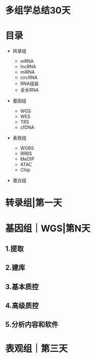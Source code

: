 # 多组学总结30天

# 目录
+ 转录组
  + mRNA
  + lncRNA
  + miRNA
  + circRNA
  + RNA组装
  + 全长RNA

+ 基因组
  + WGS
  + WES
  + TRS
  + cfDNA

+ 表观组
  + WGBS
  + RRBS
  + MeDIP
  + ATAC
  + Chip
  
+ 蛋白组

# 转录组|第一天

# 基因组｜WGS|第N天
## 1.提取
## 2.建库
## 3.基本质控
## 4.高级质控
## 5.分析内容和软件



# 表观组｜第三天

# 
